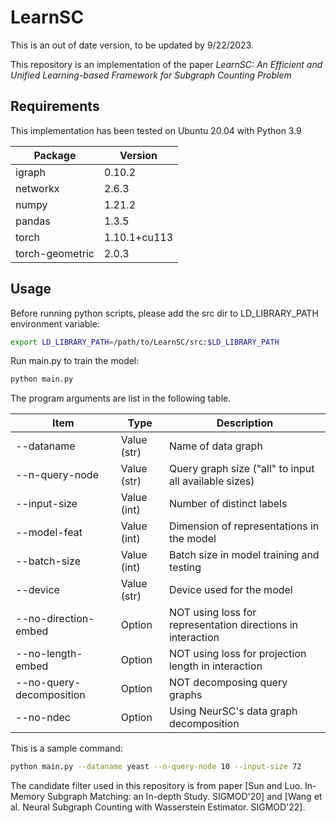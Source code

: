 # LearnSC
This is an out of date version, to be updated by 9/22/2023.

This repository is an implementation of the paper *LearnSC: An Efficient and Unified Learning-based Framework for Subgraph Counting Problem*

## Requirements
This implementation has been tested on Ubuntu 20.04 with Python 3.9

|Package|Version|
|---|---|
|igraph|0.10.2|
|networkx|2.6.3|
|numpy|1.21.2|
|pandas|1.3.5|
|torch|1.10.1+cu113|
|torch-geometric|2.0.3|
## Usage
Before running python scripts, please add the src dir to LD_LIBRARY_PATH environment variable:
```bash
export LD_LIBRARY_PATH=/path/to/LearnSC/src:$LD_LIBRARY_PATH
```

Run main.py to train the model:

```sh
python main.py
```

The program arguments are list in the following table.

|Item|Type|Description|
|---|---|---|
|--dataname|Value (str)|Name of data graph|
|--n-query-node|Value (str)|Query graph size ("all" to input all available sizes)|
|--input-size|Value (int)|Number of distinct labels|
|--model-feat|Value (int)|Dimension of representations in the model|
|--batch-size|Value (int)|Batch size in model training and testing|
|--device|Value (str)|Device used for the model|
|--no-direction-embed|Option|NOT using loss for representation directions in interaction|
|--no-length-embed|Option|NOT using loss for projection length in interaction|
|--no-query-decomposition|Option|NOT decomposing query graphs|
|--no-ndec|Option|Using NeurSC's data graph decomposition|

This is a sample command:
```sh
python main.py --dataname yeast --n-query-node 10 --input-size 72
```

The candidate filter used in this repository is from paper [Sun and Luo. In-Memory Subgraph Matching: an In-depth Study. SIGMOD'20] and [Wang et al. Neural Subgraph Counting with Wasserstein Estimator. SIGMOD'22].
